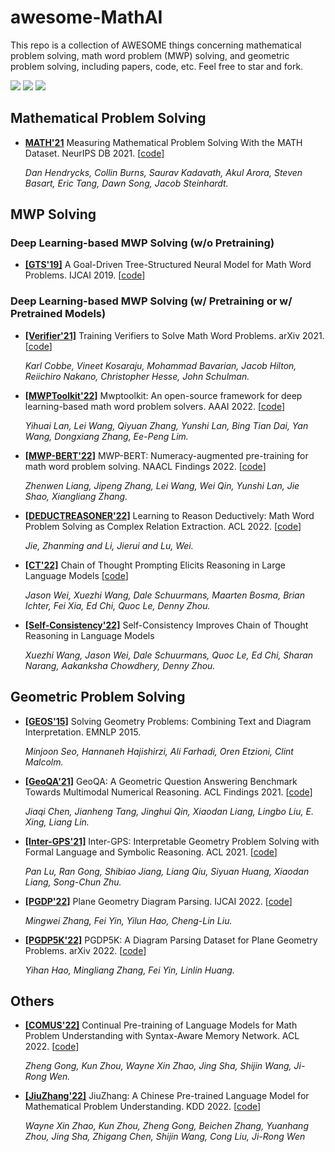 # awesome-MathAI

This repo is a collection of AWESOME things concerning mathematical problem solving, math word problem (MWP) solving, and geometric problem solving, including papers, code, etc. Feel free to star and fork.


![](https://img.shields.io/github/last-commit/demoleiwang/awesome-MathAI?color=green) ![](https://img.shields.io/badge/PaperNumber-10-brightgreen) ![](https://img.shields.io/badge/PRs-Welcome-red) 

<!-- 

* **[]()** x. x. [[code](x)] 

    *x* 

-->

## Mathematical Problem Solving

* **[MATH'21](https://arxiv.org/abs/2103.03874)** Measuring Mathematical Problem Solving With the MATH Dataset. NeurIPS DB 2021. [[code](https://github.com/hendrycks/math)] 

    *Dan Hendrycks, Collin Burns, Saurav Kadavath, Akul Arora, Steven Basart, Eric Tang, Dawn Song, Jacob Steinhardt.* 

## MWP Solving

### Deep Learning-based MWP Solving (w/o Pretraining)

* **[[GTS'19]](https://www.ijcai.org/proceedings/2019/0736.pdf)** A Goal-Driven Tree-Structured Neural Model for Math Word Problems. IJCAI 2019. [[code](https://github.com/ShichaoSun/math_seq2tree)]
### Deep Learning-based MWP Solving (w/ Pretraining or w/ Pretrained Models)

* **[[Verifier'21]](https://arxiv.org/pdf/2110.14168.pdf)** Training Verifiers to Solve Math Word Problems. arXiv 2021. [[code](https://github.com/openai/grade-school-math)] 

    *Karl Cobbe, Vineet Kosaraju, Mohammad Bavarian, Jacob Hilton, Reiichiro Nakano, Christopher Hesse, John Schulman.* 

* **[[MWPToolkit'22]](https://ojs.aaai.org/index.php/AAAI/article/download/21723/21472)** Mwptoolkit: An open-source framework for deep learning-based math word problem solvers. AAAI 2022. [[code](https://github.com/LYH-YF/MWPToolkit)] 

    *Yihuai Lan, Lei Wang, Qiyuan Zhang, Yunshi Lan, Bing Tian Dai, Yan Wang, Dongxiang Zhang, Ee-Peng Lim.* 

* **[[MWP-BERT'22]](https://aclanthology.org/2022.findings-naacl.74.pdf)** MWP-BERT: Numeracy-augmented pre-training for math word problem solving. NAACL Findings 2022. [[code](https://github.com/LZhenwen/MWP-BERT)] 

    *Zhenwen Liang, Jipeng Zhang, Lei Wang, Wei Qin, Yunshi Lan, Jie Shao, Xiangliang Zhang.* 


* **[[DEDUCTREASONER'22]](https://arxiv.org/pdf/2203.10316.pdf)** Learning to Reason Deductively: Math Word Problem Solving as Complex Relation Extraction. ACL 2022. [[code](https://github.com/allanj/Deductive-MWP)] 

    *Jie, Zhanming and Li, Jierui and Lu, Wei.* 

* **[[CT'22]](https://arxiv.org/pdf/2201.11903.pdf)** Chain of Thought Prompting Elicits Reasoning in Large Language Models [[code](https://github.com/jasonwei20/chain-of-thought-prompting)] 

    *Jason Wei, Xuezhi Wang, Dale Schuurmans, Maarten Bosma, Brian Ichter, Fei Xia, Ed Chi, Quoc Le, Denny Zhou.* 


* **[[Self-Consistency'22]](https://arxiv.org/pdf/2203.11171.pdf)** Self-Consistency Improves Chain of Thought Reasoning in Language Models

    *Xuezhi Wang, Jason Wei, Dale Schuurmans, Quoc Le, Ed Chi, Sharan Narang, Aakanksha Chowdhery, Denny Zhou.* 




## Geometric Problem Solving

* **[[GEOS'15]](https://aclanthology.org/D15-1171.pdf)** Solving Geometry Problems: Combining Text and Diagram Interpretation. EMNLP 2015.

    *Minjoon Seo, Hannaneh Hajishirzi, Ali Farhadi, Oren Etzioni, Clint Malcolm.* 

* **[[GeoQA'21]](https://aclanthology.org/2021.findings-acl.46.pdf)** GeoQA: A Geometric Question Answering Benchmark Towards Multimodal Numerical Reasoning. ACL Findings 2021. [[code](https://github.com/chen-judge/GeoQA)] 

    *Jiaqi Chen, Jianheng Tang, Jinghui Qin, Xiaodan Liang, Lingbo Liu, E. Xing, Liang Lin.* 
    
* **[[Inter-GPS'21]](https://arxiv.org/pdf/2105.04165.pdf)** Inter-GPS: Interpretable Geometry Problem Solving with Formal Language and Symbolic Reasoning. ACL 2021. [[code](https://lupantech.github.io/inter-gps/)] 

    *Pan Lu, Ran Gong, Shibiao Jiang, Liang Qiu, Siyuan Huang, Xiaodan Liang, Song-Chun Zhu.* 

    
* **[[PGDP'22]](https://arxiv.org/abs/2205.09363)** Plane Geometry Diagram Parsing. IJCAI 2022. [[code](x)] 

    *Mingwei Zhang, Fei Yin, Yilun Hao, Cheng-Lin Liu.* 

    
* **[[PGDP5K'22]](https://arxiv.org/pdf/2205.09947.pdf)** PGDP5K: A Diagram Parsing Dataset for Plane Geometry Problems. arXiv 2022. [[code](x)] 

    *Yihan Hao, Mingliang Zhang, Fei Yin, Linlin Huang.* 




## Others

* **[[COMUS'22]](https://aclanthology.org/2022.acl-long.408/)** Continual Pre-training of Language Models for Math Problem Understanding with Syntax-Aware Memory Network. ACL 2022. [[code](x)] 

    *Zheng Gong, Kun Zhou, Wayne Xin Zhao, Jing Sha, Shijin Wang, Ji-Rong Wen.* 

* **[[JiuZhang'22]](https://arxiv.org/pdf/2206.06315.pdf)** JiuZhang: A Chinese Pre-trained Language Model for Mathematical Problem Understanding. KDD 2022. [[code](x)] 

    *Wayne Xin Zhao, Kun Zhou, Zheng Gong, Beichen Zhang, Yuanhang Zhou, Jing Sha, Zhigang Chen, Shijin Wang, Cong Liu, Ji-Rong Wen* 
